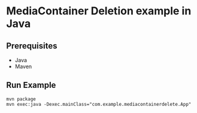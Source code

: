 # MediaContainer Deletion example in Java

## Prerequisites
- Java
- Maven

## Run Example
```
mvn package
mvn exec:java -Dexec.mainClass="com.example.mediacontainerdelete.App"
```
